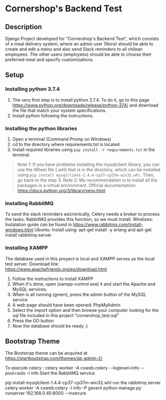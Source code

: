 # Cornershop's Backend Test
## Description
Django Project developed for "Cornershop's Backend Test", which consists of a meal delivery system, where an admin user (Nora) should be able to create and edit a menu and also send Slack reminders to all chilean employees. The other users (employees) should be able to choose their preferred meal and specify customizations.

## Setup
### Installing python 3.7.4
1. The very first step is to install python 3.7.4. To do it, go to this page <https://www.python.org/downloads/release/python-374/> and download the file that match your system specifications.
2. Install python following the instructions. 
### Installing the python libraries
1. Open a terminal (Command Promp on Windows)
2. cd to the directory where requirements.txt is located
3. Install required libraries using `pip install -r requirements.txt` in the terminal.
> Note 1: If you have problems installing the mysqlclient library, you can use the Wheel file (.whl) that is in the directory, which can be installed using `pip install mysqlclient-1.4.4-cp37-cp37m-win32.whl`. Then, go back to the step 3.
> Note 2: My recommendation is to install all the packages in a virtual environment. Official documentation: <https://docs.python.org/3/library/venv.html>
### Installing RabbitMQ
To send the slack reminders asicronically, Celery needs a broker to process the tasks. RabbitMQ provides this function, so we must install.
Windows: Instalation guide can be found in https://www.rabbitmq.com/install-windows.html
Ubuntu: Install using: apt-get install -y erlang and apt-get install rabbitmq-server
### Installing XAMPP
The database used in this proyect is local and XAMPP serves as the local test server. Download link: <https://www.apachefriends.org/es/download.html>
1. Follow the instructions to install XAMPP
2. When it's done, open (xampp-control.exe) it and start the Apache and MySQL services. 
3. When is all running (green), press the admin button of the MySQL service
4. A web page should have been opened: PhpMyAdmin
5. Select the import option and then browse your computer looking for the sql file included in this project "cornershop_test.sql"
6. Press the GO button
7. Now the database should be ready :)









## Bootstrap Theme
The Bootstrap theme can be acquired at https://startbootstrap.com/themes/sb-admin-2/


To execute celery : celery worker -A csweb.celery --loglevel=info --pool=solo -l info
Start the RabbitMQ service

pip install mysqlclient-1.4.4-cp37-cp37m-win32.whl
run the rabbitmq server
celery worker -A csweb.celery -l info -P gevent
python manage.py runserver 192.168.0.45:8000 --insecure